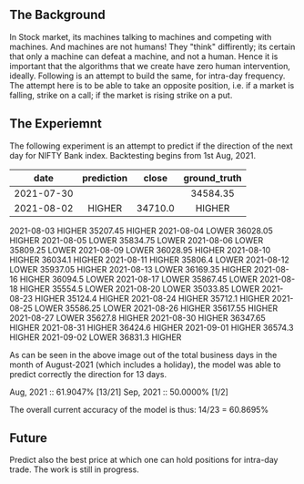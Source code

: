 ## The Background
In Stock market, its machines talking to machines and competing with machines. And machines are not humans! They "think" diffirently; its certain that only a machine can defeat a machine, and not a human. Hence it is important that the algorithms that we create have zero human intervention, ideally. Following is an attempt to build the same, for intra-day frequency. The attempt here is to be able to take an opposite position, i.e. if a market is falling, strike on a call; if the market is rising strike on a put.

## The Experiemnt
The following experiment is an attempt to predict if the direction of the next day for NIFTY Bank index. Backtesting begins from 1st Aug, 2021.

date | prediction | close | ground_truth
| :---: | :---: | :---: | :---: | 
| 2021-07-30 |  | | 34584.35 | 
 | 2021-08-02 |  HIGHER |    34710.0 |   HIGHER
 
 
2021-08-03	 HIGHER	   35207.45	  HIGHER
2021-08-04	 LOWER	   36028.05	  HIGHER
2021-08-05	 LOWER	   35834.75	  LOWER
2021-08-06	 LOWER	   35809.25	  LOWER
2021-08-09	 LOWER	   36028.95	  HIGHER
2021-08-10	 HIGHER	   36034.1	  HIGHER
2021-08-11	 HIGHER	   35806.4	  LOWER
2021-08-12	 LOWER	   35937.05	  HIGHER
2021-08-13	 LOWER	   36169.35	  HIGHER
2021-08-16	 HIGHER	   36094.5	  LOWER
2021-08-17	 LOWER	   35867.45	  LOWER
2021-08-18	 HIGHER	   35554.5	  LOWER
2021-08-20	 LOWER	   35033.85	  LOWER
2021-08-23	 HIGHER	   35124.4	  HIGHER
2021-08-24	 HIGHER	   35712.1	  HIGHER
2021-08-25	 LOWER	   35586.25	  LOWER
2021-08-26	 HIGHER	   35617.55	  HIGHER
2021-08-27	 LOWER	   35627.8	  HIGHER
2021-08-30	 HIGHER	   36347.65	  HIGHER
2021-08-31	 HIGHER	   36424.6	  HIGHER
2021-09-01	 HIGHER	   36574.3	  HIGHER
2021-09-02	 LOWER	   36831.3	  HIGHER


As can be seen in the above image out of the total business days in the month of August-2021 (which includes a holiday), the model was able to predict correctly the direction for 13 days.

Aug, 2021 :: 61.9047% [13/21]
Sep, 2021 :: 50.0000% [1/2]

The overall current accuracy of the model is thus: 14/23 = 60.8695%

## Future
Predict also the best price at which one can hold positions for intra-day trade. The work is still in progress.
